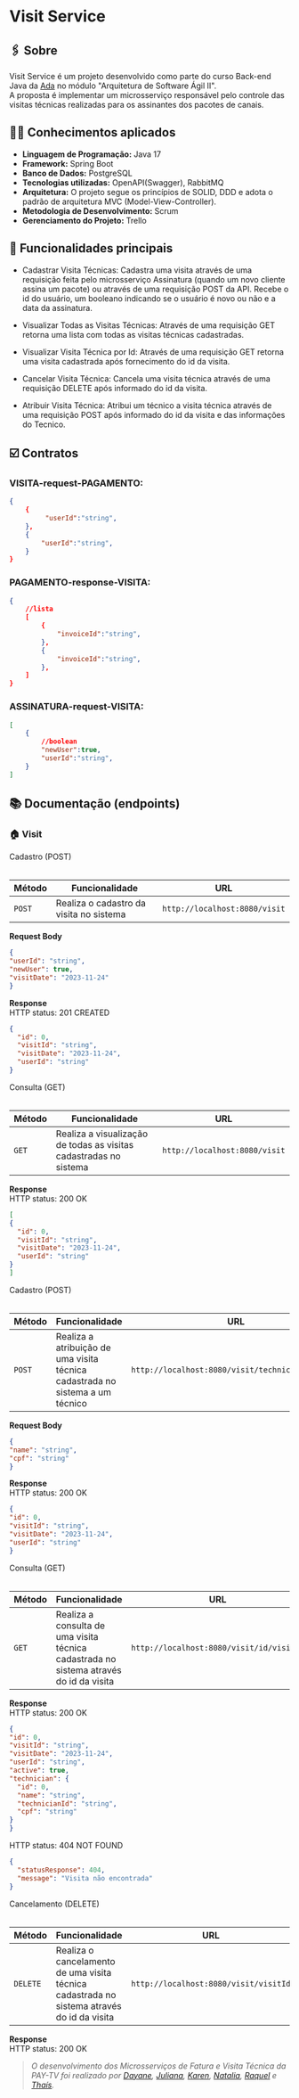 # Visit Service

## :paperclips: Sobre
Visit Service é um projeto desenvolvido como parte do curso Back-end Java da [Ada](https://ada.tech/) no módulo "Arquitetura de Software Ágil II".<br>
A proposta é implementar um  microsserviço responsável pelo controle das visitas técnicas realizadas para os assinantes dos pacotes de canais.

## :man_technologist: Conhecimentos aplicados
- **Linguagem de Programação:** Java 17
- **Framework:** Spring Boot
- **Banco de Dados:** PostgreSQL
- **Tecnologias utilizadas:** OpenAPI(Swagger), RabbitMQ
- **Arquitetura:** O projeto segue os princípios de SOLID, DDD e adota o padrão de arquitetura MVC (Model-View-Controller).
- **Metodologia de Desenvolvimento:** Scrum
- **Gerenciamento do Projeto:** Trello

## :pushpin: Funcionalidades principais

- Cadastrar Visita Técnicas: Cadastra uma visita através de uma requisição feita pelo microsserviço Assinatura (quando um novo cliente assina um pacote) ou através de uma requisição POST da API. Recebe o id do usuário, um booleano indicando se o usuário é novo ou não e a data da assinatura.

- Visualizar Todas as Visitas Técnicas: Através de uma requisição GET retorna uma lista com todas as visitas técnicas cadastradas.

- Visualizar Visita Técnica por Id: Através de uma requisição GET retorna uma visita cadastrada após fornecimento do id da visita.
  
- Cancelar Visita Técnica: Cancela uma visita técnica através de uma requisição DELETE após informado do id da visita.
  
- Atribuir Visita Técnica: Atribui um técnico a visita técnica através de uma requisição POST após informado do id da visita e das informações do Tecnico.


## ☑️ Contratos
### VISITA-request-PAGAMENTO:
```json
{
    {
         "userId":"string",
    },
    {
        "userId":"string",
    }
}
```
### PAGAMENTO-response-VISITA:
```json
{ 
    //lista
    [
        {
            "invoiceId":"string",
        },
        {
            "invoiceId":"string",
        },
    ]
}
```
### ASSINATURA-request-VISITA:
```json
[
    {
        //boolean
        "newUser":true,
        "userId":"string",
    }
]
```
## 📚 Documentação (endpoints)
### 🏠 Visit
  <summary> Cadastro (POST) </summary>
    <br>

  | Método | Funcionalidade | URL |
  |---|---|---|
  | `POST` | Realiza o cadastro da visita no sistema | `http://localhost:8080/visit`  
  
  **Request Body**
  ```json
{
  "userId": "string",
  "newUser": true,
  "visitDate": "2023-11-24"
}
```
**Response**  
HTTP status: 201 CREATED
```json
{
  "id": 0,
  "visitId": "string",
  "visitDate": "2023-11-24",
  "userId": "string"
}
```
<summary> Consulta (GET) </summary>
    <br>

  | Método | Funcionalidade | URL |
  |---|---|---|
  | `GET` | Realiza a visualização de todas as visitas cadastradas no sistema | `http://localhost:8080/visit`   
  
  **Response**  
HTTP status: 200 OK
  ```json
[
  {
    "id": 0,
    "visitId": "string",
    "visitDate": "2023-11-24",
    "userId": "string"
  }
]
```

<summary> Cadastro (POST) </summary>
    <br>

  | Método | Funcionalidade | URL |
  |---|---|---|
  | `POST` | Realiza a atribuição de uma visita técnica cadastrada no sistema a um técnico | `http://localhost:8080/visit/technician/visitId`   
  
  **Request Body**
  ```json
{
  "name": "string",
  "cpf": "string"
}
```
  **Response**  
HTTP status: 200 OK
  ```json
{
  "id": 0,
  "visitId": "string",
  "visitDate": "2023-11-24",
  "userId": "string"
}
```
<summary> Consulta (GET) </summary>
    <br>

  | Método | Funcionalidade | URL |
  |---|---|---|
  | `GET` | Realiza a consulta de uma visita técnica cadastrada no sistema através do id da visita | `http://localhost:8080/visit/id/visitId`   
  
  **Response**  
HTTP status: 200 OK
  ```json
{
  "id": 0,
  "visitId": "string",
  "visitDate": "2023-11-24",
  "userId": "string",
  "active": true,
  "technician": {
    "id": 0,
    "name": "string",
    "technicianId": "string",
    "cpf": "string"
  }
}
```
HTTP status: 404 NOT FOUND
```json
{
  "statusResponse": 404,
  "message": "Visita não encontrada"
}
```
<summary> Cancelamento (DELETE) </summary>
    <br>

  | Método | Funcionalidade | URL |
  |---|---|---|
  | `DELETE` | Realiza o cancelamento de uma visita técnica cadastrada no sistema através do id da visita | `http://localhost:8080/visit/visitId`   
  
  **Response**  
HTTP status: 200 OK  

> _O desenvolvimento dos Microsserviços de Fatura e Visita Técnica da PAY-TV foi realizado por [Dayane](https://github.com/acdayane), [Juliana](https://github.com/julianaando), [Karen](https://github.com/karenCLima), [Natalia](https://github.com/nataliagiacobo), [Raquel](https://github.com/raquelpcarvalho) e [Thaís](https://github.com/tdthais)._
